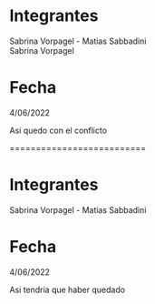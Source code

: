 # Integrantes 
Sabrina Vorpagel - Matias Sabbadini  
Sabrina Vorpagel 
 # Fecha 
4/06/2022 

Asi quedo con el conflicto

==========================

# Integrantes 
Sabrina Vorpagel - Matias Sabbadini  
 # Fecha 
4/06/2022 

Asi tendria que haber quedado





